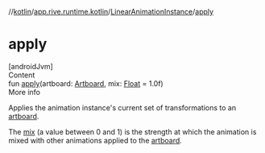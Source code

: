 //[kotlin](../../../index.md)/[app.rive.runtime.kotlin](../index.md)/[LinearAnimationInstance](index.md)/[apply](apply.md)



# apply  
[androidJvm]  
Content  
fun [apply](apply.md)(artboard: [Artboard](../-artboard/index.md), mix: [Float](https://kotlinlang.org/api/latest/jvm/stdlib/kotlin/-float/index.html) = 1.0f)  
More info  


Applies the animation instance's current set of transformations to an [artboard](apply.md).



The [mix](apply.md) (a value between 0 and 1) is the strength at which the animation is mixed with other animations applied to the [artboard](apply.md).

  




